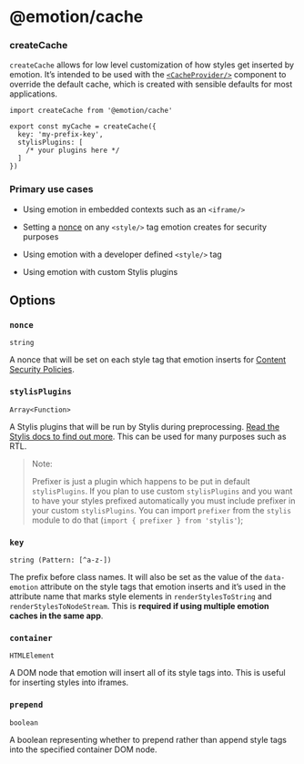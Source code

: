 <span class="citation" data-cites="emotion/cache">@emotion/cache</span>
=======================================================================

### createCache

`createCache` allows for low level customization of how styles get inserted by emotion. It’s intended to be used with the [`<CacheProvider/>`](https://emotion.sh/docs/cache-provider) component to override the default cache, which is created with sensible defaults for most applications.

    import createCache from '@emotion/cache'

    export const myCache = createCache({
      key: 'my-prefix-key',
      stylisPlugins: [
        /* your plugins here */
      ]
    })

### Primary use cases

-   Using emotion in embedded contexts such as an `<iframe/>`

-   Setting a [nonce](#nonce-string) on any `<style/>` tag emotion creates for security purposes

-   Using emotion with a developer defined `<style/>` tag

-   Using emotion with custom Stylis plugins

Options
-------

### `nonce`

`string`

A nonce that will be set on each style tag that emotion inserts for [Content Security Policies](https://developer.mozilla.org/en-US/docs/Web/HTTP/CSP).

### `stylisPlugins`

`Array<Function>`

A Stylis plugins that will be run by Stylis during preprocessing. [Read the Stylis docs to find out more](https://github.com/thysultan/stylis.js#middleware). This can be used for many purposes such as RTL.

> Note:
>
> Prefixer is just a plugin which happens to be put in default `stylisPlugins`. If you plan to use custom `stylisPlugins` and you want to have your styles prefixed automatically you must include prefixer in your custom `stylisPlugins`. You can import `prefixer` from the `stylis` module to do that (`import { prefixer } from 'stylis'`);

### `key`

`string (Pattern: [^a-z-])`

The prefix before class names. It will also be set as the value of the `data-emotion` attribute on the style tags that emotion inserts and it’s used in the attribute name that marks style elements in `renderStylesToString` and `renderStylesToNodeStream`. This is **required if using multiple emotion caches in the same app**.

### `container`

`HTMLElement`

A DOM node that emotion will insert all of its style tags into. This is useful for inserting styles into iframes.

### `prepend`

`boolean`

A boolean representing whether to prepend rather than append style tags into the specified container DOM node.
